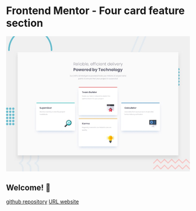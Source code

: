 # Frontend Mentor - Four card feature section

![Design preview for the Four card feature section coding challenge](./design/desktop-preview.jpg)

## Welcome! 👋

[github repository](https://github.com/barriedirk/frontend-mentor-exercise-06-four-card-feature-section)
[URL website](https://barriedirk.github.io/frontend-mentor-exercise-06-four-card-feature-section)